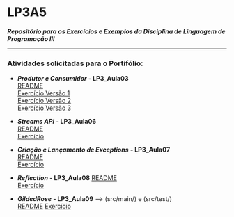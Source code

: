 # LP3A5  
***Repositório para os Exercícios e Exemplos da Disciplina de Linguagem de Programação III***  

---------------------------------------------  

  
### Atividades solicitadas para o Portifólio:

* ***Produtor e Consumidor*** **- LP3_Aula03**    
  [README](https://github.com/KatiaJTartari/LP3A5/tree/main/LP3_Aula03#readme)    
  [Exercício Versão 1](https://github.com/KatiaJTartari/LP3A5/tree/main/LP3_Aula03/src/br/edu/ifsp/lp3a5/produtorConsumidor1)    
  [Exercício Versão 2](https://github.com/KatiaJTartari/LP3A5/tree/main/LP3_Aula03/src/br/edu/ifsp/lp3a5/produtorConsumidor2)    
  [Exercício Versão 3](https://github.com/KatiaJTartari/LP3A5/tree/main/LP3_Aula03/src/br/edu/ifsp/lp3a5/produtorConsumidor3)
  
* ***Streams API*** **- LP3_Aula06**    
  [README](https://github.com/KatiaJTartari/LP3A5/tree/main/LP3_Aula06#readme)  
  [Exercício](https://github.com/KatiaJTartari/LP3A5/tree/main/LP3_Aula06/src/br/edu/ifsp/lp3a5/exerciciosStreamsAPI) 
  
* ***Criação e Lançamento de Exceptions*** **- LP3_Aula07**     
  [README](https://github.com/KatiaJTartari/LP3A5/tree/main/LP3_Aula07#readme)  
  [Exercício](https://github.com/KatiaJTartari/LP3A5/tree/main/LP3_Aula07/src/br/edu/ifsp/lp3a5/myExamples)
  
* ***Reflection*** **- LP3_Aula08** 
  [README](https://github.com/KatiaJTartari/LP3A5/blob/main/LP3_Aula08/README.md)  
  [Exercício](https://github.com/KatiaJTartari/LP3A5/tree/main/LP3_Aula08/src/br/edu/ifsp/lp3a5/exercicioReflection)  
  
* ***GildedRose*** **- LP3_Aula09** --> (src/main/) e (src/test/)   
  [README](https://github.com/KatiaJTartari/LP3A5/tree/main/LP3_Aula09#readme)
  [Exercício]()
  
